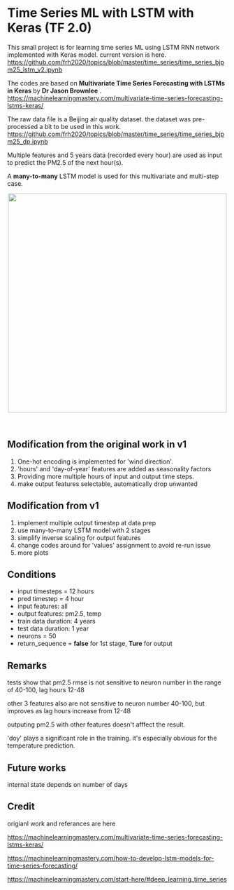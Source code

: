 # **Time Series ML with LSTM with Keras (TF 2.0)**

This small project is for learning time series ML using LSTM RNN network implemented with Keras model. current version is here. https://github.com/frh2020/topics/blob/master/time_series/time_series_bjpm25_lstm_v2.ipynb

The codes are based on **Multivariate Time Series Forecasting with LSTMs in Keras** by **Dr Jason Brownlee** . https://machinelearningmastery.com/multivariate-time-series-forecasting-lstms-keras/

The raw data file is a Beijing air quality dataset. the dataset was pre-processed a bit to be used in this work. https://github.com/frh2020/topics/blob/master/time_series/time_series_bjpm25_dp.ipynb

Multiple features and 5 years data (recorded every hour) are used as input to predict the PM2.5 of the next hour(s).

A **many-to-many** LSTM model is used for this multivariate and multi-step case.

<p align="center">
<img src="https://drive.google.com/uc?id=159QK2H7IM282u97kQRqmqNxQkVThdoIR" width="500" >
</p>
<br />

## Modification from the original work in v1

1.   One-hot encoding is implemented for 'wind direction'.
2.   'hours' and 'day-of-year' features are added as seasonality factors
3.   Providing more multiple hours of input and output time steps.
4.   make output features selectable, automatically drop unwanted

## Modification from v1

1.   implement multiple output timestep at data prep
2.   use many-to-many LSTM model with 2 stages
3.   simplify inverse scaling for output features
4.   change codes around for 'values' assignment to avoid re-run issue 
5.   more plots

## Conditions


*   input timesteps = 12 hours
*   pred timestep = 4 hour
*   input features: all
*   output features: pm2.5, temp
*   train data duration: 4 years
*   test data duration: 1 year
*   neurons = 50
*   return_sequence = **false**  for 1st stage, **Ture** for output

## Remarks
tests show that pm2.5 rmse is not sensitive to neuron number in the range of 40-100, lag hours 12-48

other 3 features also are not sensitive to neuron number 40-100, but improves as lag hours increase from 12-48

outputing pm2.5 with other features doesn't afffect the result.

'doy' plays a significant role in the training. it's especially obvious for the temperature prediction.

## Future works
internal state depends on number of days

## Credit
origianl work and referances are here

https://machinelearningmastery.com/multivariate-time-series-forecasting-lstms-keras/

https://machinelearningmastery.com/how-to-develop-lstm-models-for-time-series-forecasting/

https://machinelearningmastery.com/start-here/#deep_learning_time_series
